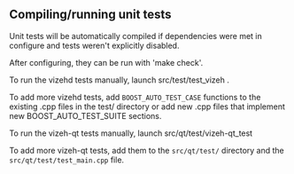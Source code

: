 Compiling/running unit tests
------------------------------------

Unit tests will be automatically compiled if dependencies were met in configure
and tests weren't explicitly disabled.

After configuring, they can be run with 'make check'.

To run the vizehd tests manually, launch src/test/test_vizeh .

To add more vizehd tests, add `BOOST_AUTO_TEST_CASE` functions to the existing
.cpp files in the test/ directory or add new .cpp files that
implement new BOOST_AUTO_TEST_SUITE sections.

To run the vizeh-qt tests manually, launch src/qt/test/vizeh-qt_test

To add more vizeh-qt tests, add them to the `src/qt/test/` directory and
the `src/qt/test/test_main.cpp` file.
